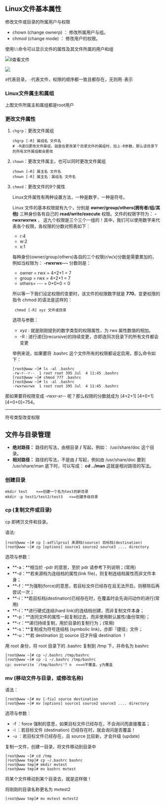 ## Linux文件基本属性

修改文件或目录的所属用户与权限

- chown (change ownerp) ： 修改所属用户与组。
- chmod (change mode) ： 修改用户的权限。

使用`ll`命令可以显示文件的属性及其文件所属的用户和组

![ll查看文件](http://img.codelin.xyz/20200917195140.png)

![](https://www.runoob.com/wp-content/uploads/2014/06/363003_1227493859FdXT.png)

`d`代表目录，`-`代表文件，权限的顺序都一致且都存在，无则用`-`表示

### Linux文件属主和属组

上图文件所属主和属组都是root用户

### 更改文件属性

1. `chgrp`：更改文件属组

   ```shell
   chgrp [-R] 属组名 文件名
   # -R递归更改文件属组，就是在更改某个目录文件的属组时，加上-R参数，那么该目录下的所有文件属组都会更改
   ```

2. `chown`：更改文件属主，也可以同时更改文件属组

   ```shell
   chown [–R] 属主名 文件名
   chown [-R] 属主名：属组名 文件名
   ```

3. `chmod`：更改文件的9个属性

   Linux文件属性有两种设置方法，一种是数字，一种是符号。

   Linux 文件的基本权限就有九个，分别是 **owner/group/others(拥有者/组/其他)** 三种身份各有自己的 **read/write/execute** 权限。文件的权限字符为： **-rwxrwxrwx** ， 这九个权限是三个三个一组的！其中，我们可以使用数字来代表各个权限，各权限的分数对照表如下：

   - r:4
   - w:2
   - x:1

   每种身份(owner/group/others)各自的三个权限(r/w/x)分数是需要累加的，例如当权限为： **-rwxrwx---** 分数则是：

   - owner = rwx = 4+2+1 = 7
   - group = rwx = 4+2+1 = 7
   - others= --- = 0+0+0 = 0

   所以等一下我们设定权限的变更时，该文件的权限数字就是 **770**。变更权限的指令 chmod 的语法是这样的：

   ```shell
    chmod [-R] xyz 文件或目录
   ```

   选项与参数：

   - xyz : 就是刚刚提到的数字类型的权限属性，为 rwx 属性数值的相加。
   - -R : 进行递归(recursive)的持续变更，亦即连同次目录下的所有文件都会变更

   举例来说，如果要将 .bashrc 这个文件所有的权限都设定启用，那么命令如下：

   ```shell
   [root@www ~]# ls -al .bashrc
   -rw-r--r--  1 root root 395 Jul  4 11:45 .bashrc
   [root@www ~]# chmod 777 .bashrc
   [root@www ~]# ls -al .bashrc
   -rwxrwxrwx  1 root root 395 Jul  4 11:45 .bashrc
   ```

那如果要将权限变成 *-rwxr-xr--* 呢？那么权限的分数就成为 [4+2+1] [4+0+1] [4+0+0]=754。

---

符号类型改变权限

## 文件与目录管理

- **绝对路径：**
  路径的写法，由根目录 **/** 写起，例如： /usr/share/doc 这个目录。
- **相对路径：**
  路径的写法，不是由 **/** 写起，例如由 /usr/share/doc 要到 /usr/share/man 底下时，可以写成： **cd ../man** 这就是相对路径的写法。

### 创建目录

```shell
mkdir test    <==创建一个名为test的新目录
mkdir -p test1/test2/test3   <==创建多级目录
```

### cp (复制文件或目录)

cp 即拷贝文件和目录。

语法:

```shell
[root@www ~]# cp [-adfilprsu] 来源档(source) 目标档(destination)
[root@www ~]# cp [options] source1 source2 source3 .... directory
```

选项与参数：

- **-a：**相当於 -pdr 的意思，至於 pdr 请参考下列说明；(常用)
- **-d：**若来源档为连结档的属性(link file)，则复制连结档属性而非文件本身；
- **-f：**为强制(force)的意思，若目标文件已经存在且无法开启，则移除后再尝试一次；
- **-i：**若目标档(destination)已经存在时，在覆盖时会先询问动作的进行(常用)
- **-l：**进行硬式连结(hard link)的连结档创建，而非复制文件本身；
- **-p：**连同文件的属性一起复制过去，而非使用默认属性(备份常用)；
- **-r：**递归持续复制，用於目录的复制行为；(常用)
- **-s：**复制成为符号连结档 (symbolic link)，亦即『捷径』文件；
- **-u：**若 destination 比 source 旧才升级 destination ！

用 root 身份，将 root 目录下的 .bashrc 复制到 /tmp 下，并命名为 bashrc

```shell
[root@www ~]# cp ~/.bashrc /tmp/bashrc
[root@www ~]# cp -i ~/.bashrc /tmp/bashrc
cp: overwrite `/tmp/bashrc'? n  <==n不覆盖，y为覆盖
```

### mv (移动文件与目录，或修改名称)

语法：

```shell
[root@www ~]# mv [-fiu] source destination
[root@www ~]# mv [options] source1 source2 source3 .... directory
```

选项与参数：

- -f ：force 强制的意思，如果目标文件已经存在，不会询问而直接覆盖；
- -i ：若目标文件 (destination) 已经存在时，就会询问是否覆盖！
- -u ：若目标文件已经存在，且 source 比较新，才会升级 (update)

复制一文件，创建一目录，将文件移动到目录中

```shell
[root@www ~]# cd /tmp
[root@www tmp]# cp ~/.bashrc bashrc
[root@www tmp]# mkdir mvtest
[root@www tmp]# mv bashrc mvtest
```

将某个文件移动到某个目录去，就是这样做！

将刚刚的目录名称更名为 mvtest2

```shell
[root@www tmp]# mv mvtest mvtest2
```